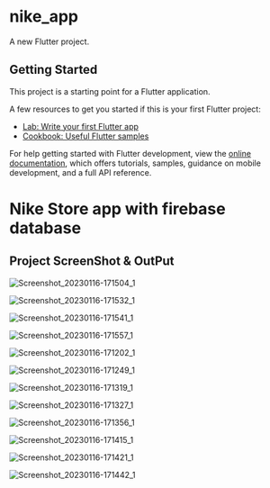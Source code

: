 # nike_app

A new Flutter project.

## Getting Started

This project is a starting point for a Flutter application.

A few resources to get you started if this is your first Flutter project:

- [Lab: Write your first Flutter app](https://docs.flutter.dev/get-started/codelab)
- [Cookbook: Useful Flutter samples](https://docs.flutter.dev/cookbook)

For help getting started with Flutter development, view the
[online documentation](https://docs.flutter.dev/), which offers tutorials,
samples, guidance on mobile development, and a full API reference.

# Nike Store app with firebase database
## Project ScreenShot & OutPut
![Screenshot_20230116-171504_1](https://user-images.githubusercontent.com/123645424/217749430-0a98862c-25ce-4a9a-ad2e-8e01605285e5.png)

![Screenshot_20230116-171532_1](https://user-images.githubusercontent.com/123645424/217749444-dcd524e3-6f07-4101-8630-6c6250ecfe1b.png)

![Screenshot_20230116-171541_1](https://user-images.githubusercontent.com/123645424/217749451-68b6365a-b90b-4a36-b468-de9d65c36c7a.png)

![Screenshot_20230116-171557_1](https://user-images.githubusercontent.com/123645424/217749456-9f712064-bfa5-45b5-84cf-338c39db7af5.png)

![Screenshot_20230116-171202_1](https://user-images.githubusercontent.com/123645424/217749458-16548e8f-5394-4124-83e3-732653798624.png)

![Screenshot_20230116-171249_1](https://user-images.githubusercontent.com/123645424/217749461-690fd016-a1c3-4929-9be6-6b10bc8a8a72.png)

![Screenshot_20230116-171319_1](https://user-images.githubusercontent.com/123645424/217749467-84c75876-c493-496c-8552-30809a9667b2.png)

![Screenshot_20230116-171327_1](https://user-images.githubusercontent.com/123645424/217749469-0e4e30c3-5b03-4ed2-a20b-c8d0d4e3a0ca.png)

![Screenshot_20230116-171356_1](https://user-images.githubusercontent.com/123645424/217749474-741d7f9d-6516-4d41-99f2-6915f0c4e9e7.png)

![Screenshot_20230116-171415_1](https://user-images.githubusercontent.com/123645424/217749477-976eaff2-6fc6-4573-abb5-e4acd0817275.png)

![Screenshot_20230116-171421_1](https://user-images.githubusercontent.com/123645424/217749480-0d6ed347-801d-4a38-847a-9260bacad3bb.png)

![Screenshot_20230116-171442_1](https://user-images.githubusercontent.com/123645424/217749481-f335753b-e199-4e13-818c-50962e2bede1.png)
